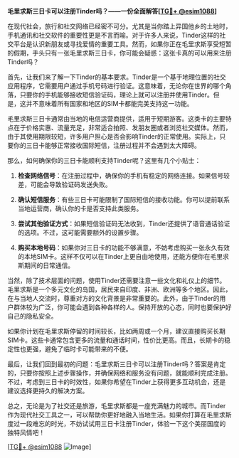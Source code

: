 **毛里求斯三日卡可以注册Tinder吗？——一份全面解答[[TG💪+ @esim1088](https://t.me/s/esim1088)]**

在现代社会，旅行和社交网络已经密不可分。尤其是当你踏上异国他乡的土地时，手机通讯和社交软件的重要性更是不言而喻。对于许多人来说，Tinder这样的社交平台是认识新朋友或寻找爱情的重要工具。然而，如果你正在毛里求斯享受短暂的假期，手头只有一张毛里求斯三日卡，你可能会疑惑：这张卡真的可以用来注册Tinder吗？

首先，让我们来了解一下Tinder的基本要求。Tinder是一个基于地理位置的社交应用程序，它需要用户通过手机号码进行验证。这意味着，无论你在世界的哪个角落，只要你的手机能够接收短信验证码，理论上就可以注册并使用Tinder。但是，这并不意味着所有国家和地区的SIM卡都能完美支持这一功能。

毛里求斯三日卡通常由当地的电信运营商提供，适用于短期游客。这类卡的主要特点在于价格实惠、流量充足，非常适合拍照、发朋友圈或者浏览社交媒体。然而，由于其使用期限较短，许多用户担心是否会影响Tinder的正常使用。实际上，只要你的三日卡能够正常接收国际短信，注册过程并不会遇到太大障碍。

那么，如何确保你的三日卡能顺利支持Tinder呢？这里有几个小贴士：

1. **检查网络信号**：在注册过程中，确保你的手机有稳定的网络连接。如果信号较差，可能会导致验证码发送失败。
   
2. **确认短信服务**：有些三日卡可能限制了国际短信的接收功能。你可以提前联系当地运营商，确认你的卡是否支持此类服务。

3. **尝试其他验证方式**：如果短信验证码无法收到，Tinder还提供了语音通话验证的选项。不过，这可能需要额外的设置步骤。

4. **购买本地号码**：如果你对三日卡的功能不够满意，不妨考虑购买一张永久有效的本地SIM卡。这样不仅可以在Tinder上更自由地使用，还能方便你在毛里求斯期间的日常通信。

当然，除了技术层面的问题，使用Tinder还需要注意一些文化和礼仪上的细节。毛里求斯是一个多元文化的岛国，居民来自印度、非洲、欧洲等多个地区。因此，在与当地人交流时，尊重对方的文化背景是非常重要的。此外，由于Tinder的用户群体较为广泛，你可能会遇到各种各样的人。保持开放的心态，同时也要保护好自己的隐私安全。

如果你计划在毛里求斯停留的时间较长，比如两周或一个月，建议直接购买长期SIM卡。这些卡通常包含更多的流量和通话时间，性价比更高。而且，长期卡的稳定性也更强，避免了临时卡可能带来的不便。

最后，让我们回到最初的问题：毛里求斯三日卡可以注册Tinder吗？答案是肯定的，只要你按照上述步骤操作，并确保网络和服务没有问题，就能顺利完成注册。不过，考虑到三日卡的时效性，如果你希望在Tinder上获得更多互动机会，还是建议选择更持久的解决方案。

总之，无论是为了社交还是旅游，毛里求斯都是一座充满魅力的城市。而Tinder作为现代社交工具之一，可以帮助你更好地融入当地生活。如果你打算在毛里求斯度过一段难忘的时光，不妨试试用三日卡注册Tinder，体验一下这个美丽国度的独特风情吧！

[[TG💪+ @esim1088](https://t.me/s/esim1088) ![Image](https://i.postimg.cc/4NQfJmqS/Snipaste-2025-05-13-00-14-12.png)]